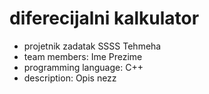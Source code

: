 # diferecijalni kalkulator
- projetnik zadatak SSSS Tehmeha
- team members: Ime Prezime
- programming language: C++
- description: Opis
nezz
